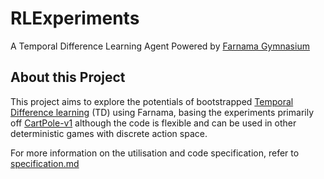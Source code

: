 
# RLExperiments
A Temporal Difference Learning Agent Powered by [Farnama Gymnasium](https://gymnasium.farama.org/)

## About this Project
This project aims to explore the potentials of bootstrapped [Temporal Difference learning](https://en.wikipedia.org/wiki/Temporal_difference_learning) (TD) using Farnama, basing the experiments primarily off [CartPole-v1](https://gymnasium.farama.org/environments/classic_control/cart_pole/) although the code is flexible and can be used in other deterministic games with discrete action space.

For more information on the utilisation and code specification, refer to [specification.md](https://github.com/andreaslam/RLExperiments/blob/main/specification.md)